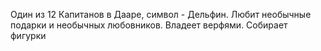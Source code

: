Один из 12 Капитанов в Дааре, символ - Дельфин. Любит необычные подарки и необычных любовников. Владеет верфями. Собирает фигурки
